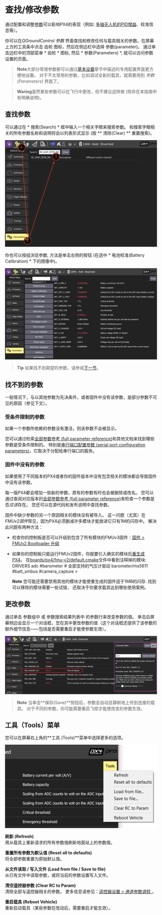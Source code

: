 # 查找/修改参数

通过配置和调整[参数](../advanced_config/parameter_reference.md)可以影响PX4的表现（例如: [多轴无人机的PID增益](../config_mc/pid_tuning_guide_multicopter.md)、校准信息等）。

你可以在*QGroundControl 参数* 界面查找和修改任何与载具相关的参数。在屏幕上方的工具条中点击 齿轮 图标，然后在侧边栏中选择 参数(parameter)。 通过单击边栏中的顶部菜单 * 齿轮 * 图标, 然后 * 参数(Parameters) *, 就可以访问参数设置的页面。

> **Note**大部分常用参数都可以通过[基本设置](../config/README.md)章节中描述的专用配置界面更方便地设置。 对于不太常用的参数，比如调试全新的载具，就需要用到 *参数(Parameters)* 界面了。

<span></span>

> **Waring**虽然某些参数可以在飞行中更改，但不建议这样做 (除非在本指南中有明确说明)。

<span id="finding"></span>

## 查找参数

可以通过在 * 搜索(Search) * 框中输入一个相关字眼来搜索参数。 和搜索字眼相关的所有参数名称和说明将会以列表形式显示 (按 ** 清除(Clear) ** 重置搜索)。

![搜索参数](../../assets/qgc/setup/parameters/parameters_search.jpg)

你也可以按组浏览参数, 方法是单击左侧的按钮 (在选中 * 电池校准(Battery Calibration) * 下的图像中)。

![参数界面](../../assets/qgc/setup/parameters/parameters_px4.jpg)

> **Tip** 如果找不到期望的参数，请参阅[下一节](#missing)。

<span id="missing"></span>

## 找不到的参数

一般情况下，与以其他参数为先决条件，或者固件中没有该参数，是部分参数不可见的原因（参见下文）。

### 受条件限制的参数

如果一个参数所依赖的参数没有激活，则该参数不会被显示。

您可以通过检索[全部参数参考 (full parameter reference)](../advanced_config/parameter_reference.md)和其他文档来找到哪些参数是受条件限制的。 特别是[串行端口配置参数 (serial port configuration parameters)](../peripherals/serial_configuration.md)，它取决于分配给串行端口的服务。

### 固件中没有的参数

如果使用了不同版本的PX4或者你的固件版本中没有包含相关的模块都会导致固件中没有该参数。

每一版PX4都会增加一些新的参数，原有的参数有时也会被删除或改名。 您可以通过查阅对应版本的[全部参数参考 (full parameter reference)](../advanced_config/parameter_reference.md)来检查一个参数是否*应该*存在。 您还可以在源代码和发布说明中查找参数。

固件中缺少参数的另一个原因相关的模块没有被导入。 这一问题（尤其）在*FMUv2固件*常见，因为PX4必须删减许多模块才能放进它只有1M的闪存中。 解决此问题有两种方法：

- 检查你的控制板是否可以升级到包含了所有模块的FMUv3固件：[固件 > FMUv2 Bootloader 升级](../config/firmware.md#bootloader)
- 如果你的控制板只能运行FMUv2固件，你就要引入确实的模块后[重生成PX4](../dev_setup/building_px4.md)。 在[boards/px4/fmu-v2/default.cmake](https://github.com/PX4/PX4-Autopilot/blob/master/boards/px4/fmu-v2/default.cmake)文件中看到注释掉的模块: 
        DRIVERS
            adc
            #barometer # 全部支持的气压计驱动
            barometer/ms5611
            #batt_smbus
            #camera_capture > 
    
    **Note** 您可能还需要禁用其他的模块才能使重生成的固件适于1MB的闪存. 找到可以移除的模块需要一些试错， 还取决于你要求载具达到哪些使用案例。

<span id="changing"></span>

## 更改参数

通过单击 参数组中 或 参数搜索结果列表中 的参数行来改变参数的值。 单击后屏幕侧边会显示一个对话框，您在其中更改参数的值（这个对话框还提供了该参数的额外细节信息——包括是否需要重启才能使参数生效）。

![改变参数的值](../../assets/qgc/setup/parameters/parameters_changing.png)

> **Note** 当单击**保存(Save)**按钮后，参数会自动且静默地上传到连接的载具。 对于不同的参数，你可能需要重启飞控才能使改变的参数生效。

## 工具（Tools）菜单

您可以在屏幕右上角的**工具 (Tools)**菜单中选择更多的选项。

![工具菜单](../../assets/qgc/setup/parameters/parameters_tools_menu.png)

**刷新 (Refresh)** <br />用从载具上重新请求的所有参数值刷新地面站上的参数值。

**重置所有参数为默认值 (Reset all to defaults)** <br />将全部参数重置为原始默认值。

**从文件读取 / 写入文件 (Load from file / Save to file)** <br />从已有文件中读取参数，或将当前的参数设置写入文件。

**清空遥控器参数 (Clear RC to Param)** <br />清除全部与遥控器相关的参数。 更多信息请参见：[遥控器设置 > 通道参数调校 ](../config/radio.md#param-tuning-channels)。

**重启载具 (Reboot Vehicle)** <br />重新启动载具（某些参数在改动后，需要重启才能生效）。